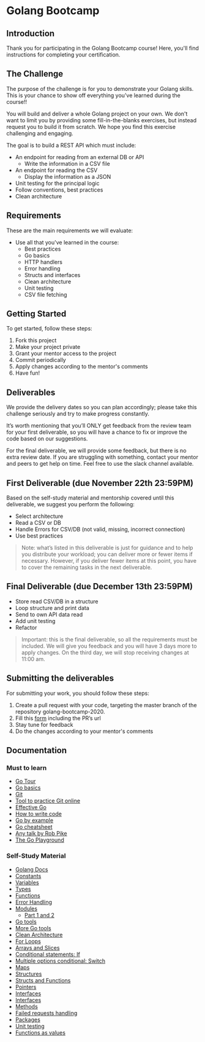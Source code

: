 # Golang Bootcamp

## Introduction

Thank you for participating in the Golang Bootcamp course!
Here, you'll find instructions for completing your certification.

## The Challenge

The purpose of the challenge is for you to demonstrate your Golang skills. This is your chance to show off everything you've learned during the course!!

You will build and deliver a whole Golang project on your own. We don't want to limit you by providing some fill-in-the-blanks exercises, but instead request you to build it from scratch.
We hope you find this exercise challenging and engaging.

The goal is to build a REST API which must include:

- An endpoint for reading from an external DB or API
  - Write the information in a CSV file
- An endpoint for reading the CSV
  - Display the information as a JSON
- Unit testing for the principal logic
- Follow conventions, best practices
- Clean architecture

## Requirements

These are the main requirements we will evaluate:

- Use all that you've learned in the course:
  - Best practices
  - Go basics
  - HTTP handlers
  - Error handling
  - Structs and interfaces
  - Clean architecture
  - Unit testing
  - CSV file fetching

## Getting Started

To get started, follow these steps:

1. Fork this project
1. Make your project private
1. Grant your mentor access to the project
1. Commit periodically
1. Apply changes according to the mentor's comments
1. Have fun!

## Deliverables

We provide the delivery dates so you can plan accordingly; please take this challenge seriously and try to make progress constantly.

It’s worth mentioning that you’ll ONLY get feedback from the review team for your first deliverable, so you will have a chance to fix or improve the code based on our suggestions.

For the final deliverable, we will provide some feedback, but there is no extra review date. If you are struggling with something, contact your mentor and peers to get help on time. Feel free to use the slack channel available.

## First Deliverable (due November 22th 23:59PM)

Based on the self-study material and mentorship covered until this deliverable, we suggest you perform the following:

- Select architecture
- Read a CSV or DB
- Handle Errors for CSV/DB (not valid, missing, incorrect connection)
- Use best practices

> Note: what’s listed in this deliverable is just for guidance and to help you distribute your workload; you can deliver more or fewer items if necessary. However, if you deliver fewer items at this point, you have to cover the remaining tasks in the next deliverable.

## Final Deliverable (due December 13th 23:59PM)

- Store read CSV/DB in a structure
- Loop structure and print data
- Send to own API data read
- Add unit testing
- Refactor

> Important: this is the final deliverable, so all the requirements must be included. We will give you feedback and you will have 3 days more to apply changes. On the third day, we will stop receiving changes at 11:00 am.

## Submitting the deliverables

For submitting your work, you should follow these steps:

1. Create a pull request with your code, targeting the master branch of the repository golang-bootcamp-2020.
2. Fill this [form](https://forms.gle/ogQtHBk6DtZ5yKUM9) including the PR’s url
3. Stay tune for feedback
4. Do the changes according to your mentor's comments

## Documentation

### Must to learn

- [Go Tour](https://tour.golang.org/welcome/1)
- [Go basics](https://www.youtube.com/watch?v=C8LgvuEBraI)
- [Git](https://www.youtube.com/watch?v=USjZcfj8yxE)
- [Tool to practice Git online](https://learngitbranching.js.org/)
- [Effective Go](https://golang.org/doc/effective_go.html)
- [How to write code](https://golang.org/doc/code.html)
- [Go by example](https://gobyexample.com/)
- [Go cheatsheet](http://cht.sh/go/:learn)
- [Any talk by Rob Pike](https://www.youtube.com/results?search_query=rob+pike)
- [The Go Playground](https://play.golang.org/)

### Self-Study Material

- [Golang Docs](https://golang.org/doc/)
- [Constants](https://www.youtube.com/watch?v=lHJ33KvdyN4)
- [Variables](https://www.youtube.com/watch?v=sZoRSbokUE8)
- [Types](https://www.youtube.com/watch?v=pM0-CMysa_M)
- [Functions](https://www.youtube.com/watch?v=feU9DQNoKGE)
- [Error Handling](https://www.youtube.com/watch?v=26ahsUf4sF8)
- [Modules](https://www.youtube.com/watch?v=Z1VhG7cf83M)
  - [Part 1 and 2](https://blog.golang.org/using-go-modules)
- [Go tools](https://dominik.honnef.co/posts/2014/12/an_incomplete_list_of_go_tools/)
- [More Go tools](https://dev.to/plutov/go-tools-are-awesome-bom)
- [Clean Architecture](https://medium.com/@manakuro/clean-architecture-with-go-bce409427d31)
- [For Loops](https://www.youtube.com/watch?v=0A5fReZUdRk)
- [Arrays and Slices](https://www.youtube.com/watch?v=d_J9jeIUWmI)
- [Conditional statements: If](https://www.youtube.com/watch?v=QgBYnz6I7p4)
- [Multiple options conditional: Switch](https://www.youtube.com/watch?v=hx9iHend6jM)
- [Maps](https://www.youtube.com/watch?v=p4LS3UdgJA4)
- [Structures](https://www.youtube.com/watch?v=w7LzQyvriog)
- [Structs and Functions](https://www.youtube.com/watch?v=RUQADmZdG74)
- [Pointers](https://tour.golang.org/moretypes/1)
- [Interfaces](https://tour.golang.org/methods/9)
- [Interfaces](https://gobyexample.com/interfaces)
- [Methods](https://www.youtube.com/watch?v=nYWa5ECYsTQ)
- [Failed requests handling](http://www.metabates.com/2015/10/15/handling-http-request-errors-in-go/)
- [Packages](https://www.youtube.com/watch?v=sf7f4QGkwfE)
- [Unit testing](https://golang.org/pkg/testing/)
- [Functions as values](https://tour.golang.org/moretypes/24)

